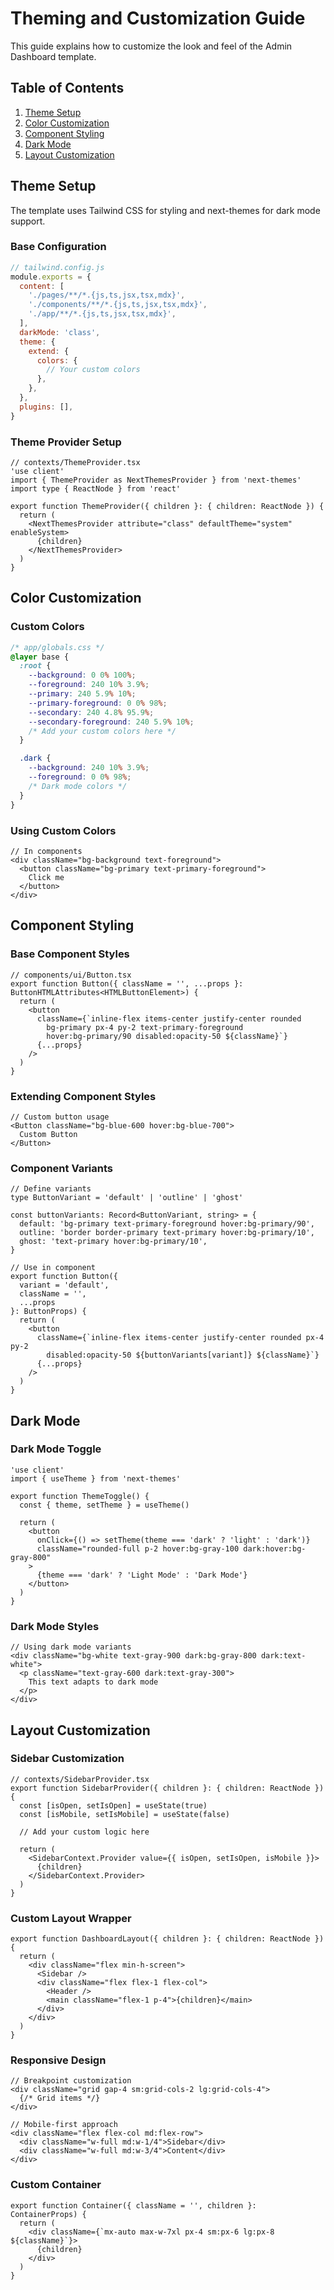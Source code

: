 # Theming and Customization Guide

This guide explains how to customize the look and feel of the Admin Dashboard template.

## Table of Contents

1. [Theme Setup](#theme-setup)
2. [Color Customization](#color-customization)
3. [Component Styling](#component-styling)
4. [Dark Mode](#dark-mode)
5. [Layout Customization](#layout-customization)

## Theme Setup

The template uses Tailwind CSS for styling and next-themes for dark mode support.

### Base Configuration

```js
// tailwind.config.js
module.exports = {
  content: [
    './pages/**/*.{js,ts,jsx,tsx,mdx}',
    './components/**/*.{js,ts,jsx,tsx,mdx}',
    './app/**/*.{js,ts,jsx,tsx,mdx}',
  ],
  darkMode: 'class',
  theme: {
    extend: {
      colors: {
        // Your custom colors
      },
    },
  },
  plugins: [],
}
```

### Theme Provider Setup

```tsx
// contexts/ThemeProvider.tsx
'use client'
import { ThemeProvider as NextThemesProvider } from 'next-themes'
import type { ReactNode } from 'react'

export function ThemeProvider({ children }: { children: ReactNode }) {
  return (
    <NextThemesProvider attribute="class" defaultTheme="system" enableSystem>
      {children}
    </NextThemesProvider>
  )
}
```

## Color Customization

### Custom Colors

```css
/* app/globals.css */
@layer base {
  :root {
    --background: 0 0% 100%;
    --foreground: 240 10% 3.9%;
    --primary: 240 5.9% 10%;
    --primary-foreground: 0 0% 98%;
    --secondary: 240 4.8% 95.9%;
    --secondary-foreground: 240 5.9% 10%;
    /* Add your custom colors here */
  }

  .dark {
    --background: 240 10% 3.9%;
    --foreground: 0 0% 98%;
    /* Dark mode colors */
  }
}
```

### Using Custom Colors

```tsx
// In components
<div className="bg-background text-foreground">
  <button className="bg-primary text-primary-foreground">
    Click me
  </button>
</div>
```

## Component Styling

### Base Component Styles

```tsx
// components/ui/Button.tsx
export function Button({ className = '', ...props }: ButtonHTMLAttributes<HTMLButtonElement>) {
  return (
    <button
      className={`inline-flex items-center justify-center rounded
        bg-primary px-4 py-2 text-primary-foreground
        hover:bg-primary/90 disabled:opacity-50 ${className}`}
      {...props}
    />
  )
}
```

### Extending Component Styles

```tsx
// Custom button usage
<Button className="bg-blue-600 hover:bg-blue-700">
  Custom Button
</Button>
```

### Component Variants

```tsx
// Define variants
type ButtonVariant = 'default' | 'outline' | 'ghost'

const buttonVariants: Record<ButtonVariant, string> = {
  default: 'bg-primary text-primary-foreground hover:bg-primary/90',
  outline: 'border border-primary text-primary hover:bg-primary/10',
  ghost: 'text-primary hover:bg-primary/10',
}

// Use in component
export function Button({
  variant = 'default',
  className = '',
  ...props
}: ButtonProps) {
  return (
    <button
      className={`inline-flex items-center justify-center rounded px-4 py-2
        disabled:opacity-50 ${buttonVariants[variant]} ${className}`}
      {...props}
    />
  )
}
```

## Dark Mode

### Dark Mode Toggle

```tsx
'use client'
import { useTheme } from 'next-themes'

export function ThemeToggle() {
  const { theme, setTheme } = useTheme()

  return (
    <button
      onClick={() => setTheme(theme === 'dark' ? 'light' : 'dark')}
      className="rounded-full p-2 hover:bg-gray-100 dark:hover:bg-gray-800"
    >
      {theme === 'dark' ? 'Light Mode' : 'Dark Mode'}
    </button>
  )
}
```

### Dark Mode Styles

```tsx
// Using dark mode variants
<div className="bg-white text-gray-900 dark:bg-gray-800 dark:text-white">
  <p className="text-gray-600 dark:text-gray-300">
    This text adapts to dark mode
  </p>
</div>
```

## Layout Customization

### Sidebar Customization

```tsx
// contexts/SidebarProvider.tsx
export function SidebarProvider({ children }: { children: ReactNode }) {
  const [isOpen, setIsOpen] = useState(true)
  const [isMobile, setIsMobile] = useState(false)

  // Add your custom logic here
  
  return (
    <SidebarContext.Provider value={{ isOpen, setIsOpen, isMobile }}>
      {children}
    </SidebarContext.Provider>
  )
}
```

### Custom Layout Wrapper

```tsx
export function DashboardLayout({ children }: { children: ReactNode }) {
  return (
    <div className="flex min-h-screen">
      <Sidebar />
      <div className="flex flex-1 flex-col">
        <Header />
        <main className="flex-1 p-4">{children}</main>
      </div>
    </div>
  )
}
```

### Responsive Design

```tsx
// Breakpoint customization
<div className="grid gap-4 sm:grid-cols-2 lg:grid-cols-4">
  {/* Grid items */}
</div>

// Mobile-first approach
<div className="flex flex-col md:flex-row">
  <div className="w-full md:w-1/4">Sidebar</div>
  <div className="w-full md:w-3/4">Content</div>
</div>
```

### Custom Container

```tsx
export function Container({ className = '', children }: ContainerProps) {
  return (
    <div className={`mx-auto max-w-7xl px-4 sm:px-6 lg:px-8 ${className}`}>
      {children}
    </div>
  )
}
```
